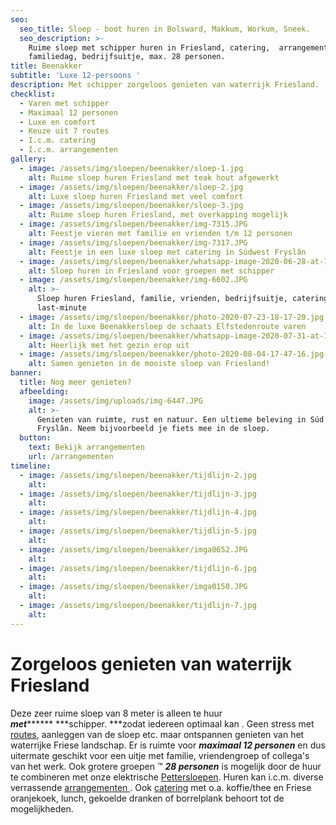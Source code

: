 ```yaml
---
seo:
  seo_title: Sloep - boot huren in Bolsward, Makkum, Workum, Sneek.
  seo_description: >-
    Ruime sloep met schipper huren in Friesland, catering,  arrangementen,
    familiedag, bedrijfsuitje, max. 28 personen.
title: Beenakker
subtitle: 'Luxe 12-persoons '
description: Met schipper zorgeloos genieten van waterrijk Friesland.
checklist:
  - Varen met schipper
  - Maximaal 12 personen
  - Luxe en comfort
  - Keuze uit 7 routes
  - I.c.m. catering
  - I.c.m. arrangementen
gallery:
  - image: /assets/img/sloepen/beenakker/sloep-1.jpg
    alt: Ruime sloep huren Friesland met teak hout afgewerkt
  - image: /assets/img/sloepen/beenakker/sloep-2.jpg
    alt: Luxe sloep huren Friesland met veel comfort
  - image: /assets/img/sloepen/beenakker/sloep-3.jpg
    alt: Ruime sloep huren Friesland, met overkapping mogelijk
  - image: /assets/img/sloepen/beenakker/img-7315.JPG
    alt: Feestje vieren met familie en vrienden t/m 12 personen
  - image: /assets/img/sloepen/beenakker/img-7317.JPG
    alt: Feestje in een luxe sloep met catering in Súdwest Fryslân
  - image: /assets/img/sloepen/beenakker/whatsapp-image-2020-06-28-at-11-17-13.jpeg
    alt: Sloep huren in Friesland voor groepen met schipper
  - image: /assets/img/sloepen/beenakker/img-6602.JPG
    alt: >-
      Sloep huren Friesland, familie, vrienden, bedrijfsuitje, catering,
      last-minute
  - image: /assets/img/sloepen/beenakker/photo-2020-07-23-18-17-20.jpg
    alt: In de luxe Beenakkersloep de schaats Elfstedenroute varen
  - image: /assets/img/sloepen/beenakker/whatsapp-image-2020-07-31-at-19-04-33.jpeg
    alt: Heerlijk met het gezin erop uit
  - image: /assets/img/sloepen/beenakker/photo-2020-08-04-17-47-16.jpg
    alt: Samen genieten in de mooiste sloep van Friesland!
banner:
  title: Nog meer genieten?
  afbeelding:
    image: /assets/img/uploads/img-6447.JPG
    alt: >-
      Genieten van ruimte, rust en natuur. Een ultieme beleving in Súd West
      Fryslân. Neem bijvoorbeeld je fiets mee in de sloep.
  button:
    text: Bekijk arrangementen
    url: /arrangementen
timeline:
  - image: /assets/img/sloepen/beenakker/tijdlijn-2.jpg
    alt:
  - image: /assets/img/sloepen/beenakker/tijdlijn-3.jpg
    alt:
  - image: /assets/img/sloepen/beenakker/tijdlijn-4.jpg
    alt:
  - image: /assets/img/sloepen/beenakker/tijdlijn-5.jpg
    alt:
  - image: /assets/img/sloepen/beenakker/imga0652.JPG
    alt:
  - image: /assets/img/sloepen/beenakker/tijdlijn-6.jpg
    alt:
  - image: /assets/img/sloepen/beenakker/imga0150.JPG
    alt:
  - image: /assets/img/sloepen/beenakker/tijdlijn-7.jpg
    alt:
---
```


# Zorgeloos genieten van waterrijk Friesland

Deze zeer ruime sloep van 8 meter is alleen te huur ***met*********&nbsp;***schipper.&nbsp;***zodat iedereen optimaal kan . Geen stress met [routes](https://sloepverhuurbolsward.nl/routes), aanleggen van de sloep etc. maar ontspannen genieten van het waterrijke Friese landschap. Er is ruimte voor ***maximaal 12 personen***&nbsp;en dus uitermate geschikt voor een uitje met familie, vriendengroep of collega's van het werk. Ook grotere groepen ™ ***28 personen*** is mogelijk door de huur te combineren met onze elektrische [Pettersloepen](https://sloepverhuurbolsward.nl/sloepen/petter/). Huren kan i.c.m. diverse verrassende [arrangementen&nbsp;](https://sloepverhuurbolsward.nl/arrangementen). Ook&nbsp;[catering](https://sloepverhuurbolsward.nl/catering)&nbsp;met o.a. koffie/thee en Friese oranjekoek, lunch, gekoelde dranken of borrelplank behoort tot de mogelijkheden.
